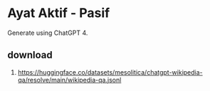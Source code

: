# Ayat Aktif - Pasif

Generate using ChatGPT 4.

## download

1. https://huggingface.co/datasets/mesolitica/chatgpt-wikipedia-qa/resolve/main/wikipedia-qa.jsonl